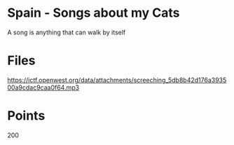 # Spain - Songs about my Cats
A song is anything that can walk by itself

# Files
https://ictf.openwest.org/data/attachments/screeching_5db8b42d176a393500a9cdac9caa0f64.mp3

# Points
200
